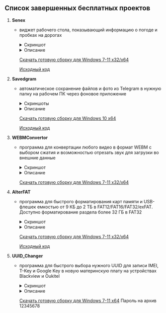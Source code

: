 ## Список завершенных бесплатных проектов

1. **Senex**
    - виджет рабочего стола, показывающий информацию о погоде и пробках на дорогах
        <details><summary>Скриншот</summary>
            <img src="https://github.com/0xMihalich/Senex/blob/main/Senex.jpg" width="500">
        </details>
        <details><summary>Описание</summary>
            <dl>
                <dt>Приложение работает как виджет, закрытие программы и другие настройки доступны при нажатии правой кнопкой на значек в трее.</dt>
                <dt>Ограничения:</dt>
                <dd>Только русские населенные пункты, теоретически другие страны будут работать, но город отображаться не будет.</dd>
                <dd>Яндекс выдает сводку о дорожной ситуации только в некоторых городах, если ваш город не в их числе, будет выводиться сообщение "нет информации".</dd>
                <dd>Сам openweather выдает только населенный пункт, в базу собрал все города, но прицепить ко всем регионы задача не совсем простая.</dd>
            </dl>
        </details>
    
        [Скачать готовую сборку для Windows 7-11 x32/x64](https://drive.google.com/file/d/1RIPkeBIyG_7yPNlL0slLLRwTdt-hnwDs)

        [Исходный код](https://github.com/0xMihalich/Senex)

2. **Savedgram**
    - автоматическое сохранение файлов и фото из Telegram в нужную папку на рабочем ПК через фоновое приложение
        <details><summary>Скриншоты</summary>
            <img src="https://github.com/0xMihalich/my_projects_for_all/blob/main/images/savedgram/main.png" width="500">
            <img src="https://github.com/0xMihalich/my_projects_for_all/blob/main/images/savedgram/tray1.png" width="500">
            <img src="https://github.com/0xMihalich/my_projects_for_all/blob/main/images/savedgram/tray2.png" width="500">
        </details>
        <details><summary>Описание</summary>
            <dl>
                <dt>Программа для быстрого сохранения фото, видео и файлов до 20 мб из Telegram в папку на ПК.</dt>
                <dd>для работы программы нужно создать бота через https://t.me/BotFather и ввести его токен в окно программы, выбрать папку на компе куда будет сохраняться все что вы кидаете боту и нажать на **Start**.</dd>
                <dd>Если папка и токен указаны верно, программа свернется в трей и будет в фоновом режиме автоматически сохранять файлы на ПК.</dd>
                <dd>Настройки программы в зашифрованном виде автоматически сохраняться в папке с программой.</dd>
                <dd>Сборка под Windows 10 64 бит. Для других систем можно использовать исходный код или собирать самостоятельно</dd>
                <dt>Изменения в актуальной версии кода:</dt>
                <dd>добавил поддержку Linux и Macos.</dd>
                <dd>добавил все типы медиа (голос, аудио, файлы, картинки, анимации, видео).</dd>
                <dd>добавил проверку, что файл не превышает 20мб.</dd>
            </dl>
        </details>
    
        [Скачать готовую сборку для Windows 10 x64](https://drive.google.com/file/d/1wM1NItkEjfd1CZiDQdb0kq6cyuet-Ml5)

        [Исходный код](https://github.com/0xMihalich/Savedgram)
3. **WEBMConvertor**
    - программа для конвертации любого видео в формат WEBM с выбором сжатия и возможностью отрезать звук для загрузки во внешние данные
        <details><summary>Скриншот</summary>
            <img src="https://github.com/0xMihalich/my_projects_for_all/blob/main/images/webmconv/screenshot.jpg" width="500">
        </details>
        <details><summary>Описание</summary>
            <dl>
                <dt>Конвертация любого видео в формат WEBM VP9</dt>
                <dt>Поддерживаемые форматы видео:</dt>
                <dd>.264 .3g2 .3gp .3gp2 .3gpp .amv .asf .avchd .avi .bdmv .bik .dav .divx .dv .evo .f4v .flv .gif .hdmov .ifo .ivf .m1v .m2p .m2t .m2ts .m2v .m4v .mk3d .mkv .mov .mp2v .mp4 .mp4v .mpe .mpeg .mpg .mpls .mpv .mpv2 .mpv4 .mts .mxf .ogm .ogv .png .qt .ram .rec .rm .rmvb .smk .ssif .swf .tp .trp .ts .video .vob .webm .wmv .wtv</dd>
                <dt>Доступные настройки:</dt>
                <dd>Изменить имя сохраняемого файла.</dd>
                <dd>Выбрать степень сжатия.</dd>
                <dd>Убрать звук из видео.</dd>
                <dt>Зависит от Ffmpeg, для исключения вопросов как его установить актуальная версия уже добавлена в программу</dt>
                <dt>Сборка для других систем мной делаться не будет, но по запросу дам исходники программы если кто-то хочет собрать под MacOS или Linux</dt>
            </dl>
        </details>
    
        [Скачать готовую сборку для Windows 7-11 x32/x64](https://drive.google.com/file/d/13iv7m-TMGOBJGmFR-JskkKHiQcYKJQok)

4. **AlterFAT**
    - программа для быстрого форматирования карт памяти и USB-флешек емкостью от 9 КБ до 2 ТБ в FAT12/FAT16/FAT32/exFAT. Доступно форматирование раздела более 32 ГБ в FAT32
        <details><summary>Скриншот</summary>
            <img src="https://github.com/0xMihalich/alterfat/blob/main/screen.jpg" width="500">
        </details>
        <details><summary>Описание</summary>
            <dl>
                <dt>Особенности программы:</dt>
                <dd>Размер кластера выбирается автоматически</dd>
                <dd>Поддерживается только быстрое форматирование раздела, для Low lewel форматирования рекомендуется использовать другие программы, если это необходимо</dd>
                <dd>Программа видит всю память устройства, что является хорошим решением для форматирования памяти, которую Windows отказался форматировать по причине наличия на ней множества разделов</dd>
                <dd>Тип загрузочной записи MBR</dd>
                <dt>Отличие от стандартных средств Windows:</dt>
                <dd>Нет лишней информации в MBR секторе (Головка, Сектор, Цилиндр), являющейся необходимой для HDD и абсолютно не нужной для устройств с NAND</dd>
                <dd>Код типа раздела в MBR явно указывает на структуру FAT для любых устройств, в отличие от Windows, указывающей том с поддержкой LBA (системы без поддержки LBA не пытаются открыть такой раздел)</dd>
                <dd>Файловая система создается сразу со второго сектора, что дает возможность использовать все доступное место</dd>
                <dd>Поддержка карт памяти и USB-флешек емкостью до 2 ТБ (2199023255552 байт)</dd>
                <dd>Метка тома поддерживает любой регистр букв</dd>
                <dd>Длина метки тома до 11 символов для FAT12/FAT16/FAT32 и до 15 символов для exFAT</dd>
                <dd>Раздел от 32.5 МБ (34089472 байт) до 2 ТБ (2199023255040 байт) разрешено форматировать в файловую систему FAT32 (карта памяти может быть использована в сотовых телефонах, регистраторах, телевизорах, nintendo 3ds/ds и других устройствах)</dd>
            </dl>
        </details>
    
        [Скачать готовую сборку для Windows 7-11 x32/x64](https://drive.google.com/file/d/1w4AGRBT4lYr3qg--Ia8ypPu-j2-Xu9bF)

        [Исходный код](https://github.com/0xMihalich/alterfat)

5. **UUID_Changer**
    - программа для быстрого выбора нужного UUID для записи IMEI, T-Key и Google Key в новую материнскую плату на устройствах Blackview и Oukitel
        <details><summary>Скриншот</summary>
            <img src="https://github.com/0xMihalich/my_projects_for_all/blob/main/images/uuid_changer/screen.jpg" width="500">
        </details>
        <details><summary>Описание</summary>
            <dl>
                <dt>Список доступных моделей на данный момент:</dt>
                <dd>**Blackview**: A60, A60Pro, A80, A80Pro, A100, BV4900, BV4900Pro, BV5500Pro, BV5500Plus, BV5900, BV6600, BV6600PRO, BV6900, BV8800, BV9100, BV9500Plus, BV9900E, TAB10</dd>
                <dd>**Oukitel**: C21Pro, WP5, WP5Pro, WP8Pro, WP9, WP12, WP12Pro, WP13, WP15, WP16</dd>
                <dd>Для добавления новой модели необходимо отредактировать файл models.ini</dd>
                <dd>Для обновления ip-адреса и названия сервера необходимо отредактировать файл **settings.ini**</dd>
                <dd>Для автоматического обновления файла **C:\Windows\System32\drivers\etc\hosts** программа должна быть запущена **от имени администратора**</dd>
                <dt>Как пользоваться:</dt>
                <dd>1. Запуастить программу и указать путь до **SN_Write_Tool**, которой будем пользоваться</dd>
                <dd>2. Если путь к программе верный, станет активна кнопка **Start SN Write Tool**, если путь неверный, кнопка останется серой</dd>
                <dd>3. При верном указании директории программы путь к программе автоматически сохраниться в файле **settings.ini**</dd>
                <dd>4. Выбрать брэнд и нужную модель из списка</dd>
                <dd>5. Нажать на **Start SN Write Tool**</dd>
                <dd>6. Программа автоматически внесет изменения в файл **[SN Write Tool]\tee_stuff\kph_in\kph_env.ini** и запустит программу **SN_Write_Tool**</dd>
            </dl>
        </details>
    
        [Скачать готовую сборку для Windows 7-11 x64](https://drive.google.com/file/d/1jQ13g-LEaWoPg9NQuT67ViTAvldLSVFL)
        Пароль на архив 12345678
